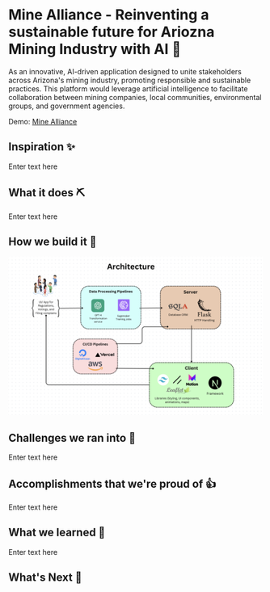 # Mine Alliance - Reinventing a sustainable future for Ariozna Mining Industry with AI 🚀

As an innovative, AI-driven application designed to unite stakeholders across Arizona's mining industry, promoting responsible and sustainable practices. This platform would leverage artificial intelligence to facilitate collaboration between mining companies, local communities, environmental groups, and government agencies.

Demo: [Mine Alliance](http://54.245.158.146:3000/)

## Inspiration ✨

Enter text here

## What it does ⛏️

Enter text here

## How we build it 👷

![Archtecture](architecture.png)

<!-- ### Front-end

- NextJS for SEO optimization
- TailwindCSS for styling
- Shadcn for modern UI look
- Framermotion for modern website animation
- Leaflet for interactive map

### Back-end

- Flask for HTTP requests handling
- SQL Alchemy for database management
- -->

## Challenges we ran into 🚒

Enter text here

## Accomplishments that we're proud of 👍

Enter text here

## What we learned 📕

Enter text here

## What's Next 🚀
